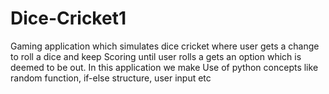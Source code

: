 # Dice-Cricket1
Gaming application which simulates dice cricket where user gets a change to roll a dice and keep
 Scoring until user rolls a gets an option which is deemed to be out. In this application we make
 Use of python concepts like random function, if-else structure, user input etc
